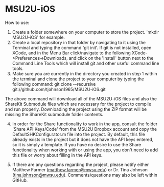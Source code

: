 MSU2U-iOS
=========

How to use:

1. Create a folder somewhere on your computer to store the project. 'mkdir MSU2U-iOS' for example.
2. Create a local repository in that folder by navigating to it using the Terminal and typing the command 'git init'. If git is not installed, open XCode, and in the Menu Bar click/navigate to the following XCode->Preferences->Downloads, and click on the 'Install' button next to the Command Line Tools which will install git and other useful command line tools.
3. Make sure you are currently in the directory you created in step 1 within the terminal and clone the project to your computer by typing the following command:
    git clone --recursive git://github.com/tjohnson1965/MSU2U-iOS.git

The above command will download all of the MSU2U-iOS files and also the ShareKit Submodule files which are necessary for the project to compile and run properly. Downloading the project using the ZIP format will be missing the ShareKit submodule folder contents.

4. In order for the Share functionality to work in the app, consult the folder 'Share API Keys/Code' from the MSU2U Dropbox account and copy the DefaultSHKConfigurator.m file into the project. By default, this file already exists in the project but it does not have the API keys entered, so it is simply a template. If you have no desire to use the Share functionality when working with or using the app, you don't need to add this file or worry about filling in the API keys.

5. If there are any questions regarding the project, please notify either Matthew Farmer (matthew.farmer@mwsu.edu) or Dr. Tina Johnson (tina.johnson@mwsu.edu). Comments/questions may also be left within GitHub.

